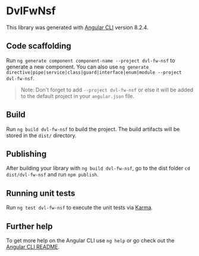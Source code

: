 # DvlFwNsf

This library was generated with [Angular CLI](https://github.com/angular/angular-cli) version 8.2.4.

## Code scaffolding

Run `ng generate component component-name --project dvl-fw-nsf` to generate a new component. You can also use `ng generate directive|pipe|service|class|guard|interface|enum|module --project dvl-fw-nsf`.
> Note: Don't forget to add `--project dvl-fw-nsf` or else it will be added to the default project in your `angular.json` file. 

## Build

Run `ng build dvl-fw-nsf` to build the project. The build artifacts will be stored in the `dist/` directory.

## Publishing

After building your library with `ng build dvl-fw-nsf`, go to the dist folder `cd dist/dvl-fw-nsf` and run `npm publish`.

## Running unit tests

Run `ng test dvl-fw-nsf` to execute the unit tests via [Karma](https://karma-runner.github.io).

## Further help

To get more help on the Angular CLI use `ng help` or go check out the [Angular CLI README](https://github.com/angular/angular-cli/blob/master/README.md).
